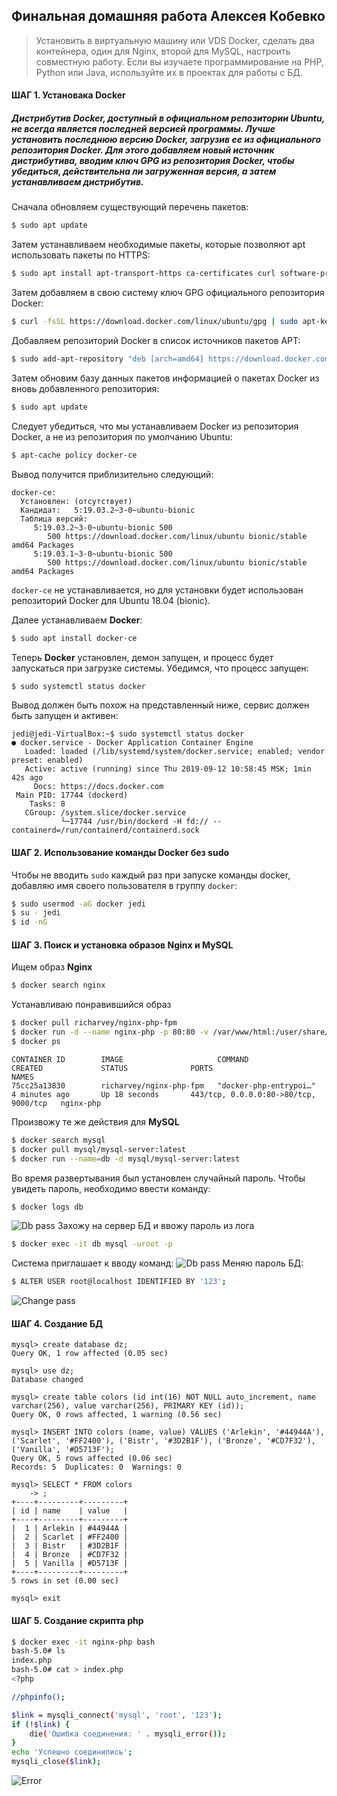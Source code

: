 ## Финальная домашняя работа Алексея Кобевко

>Установить в виртуальную машину или VDS Docker, сделать два контейнера, один для Nginx, второй для MySQL, настроить совместную работу. Если вы изучаете программирование на PHP, Python или Java, используйте их в проектах для работы с БД.

#### ШАГ 1. Установака **Docker**
##### Дистрибутив Docker, доступный в официальном репозитории Ubuntu, не всегда является последней версией программы. Лучше установить последнюю версию Docker, загрузив ее из официального репозитория Docker. Для этого добавляем новый источник дистрибутива, вводим ключ GPG из репозитория Docker, чтобы убедиться, действительна ли загруженная версия, а затем устанавливаем дистрибутив.
Сначала обновляем существующий перечень пакетов:
```bash
$ sudo apt update
```
Затем устанавливаем необходимые пакеты, которые позволяют apt использовать пакеты по HTTPS:
```bash
$ sudo apt install apt-transport-https ca-certificates curl software-properties-common
```
Затем добавляем в свою систему ключ GPG официального репозитория Docker:
```bash
$ curl -fsSL https://download.docker.com/linux/ubuntu/gpg | sudo apt-key add -
```
Добавляем репозиторий Docker в список источников пакетов APT:
```bash
$ sudo add-apt-repository "deb [arch=amd64] https://download.docker.com/linux/ubuntu bionic stable"
```
Затем обновим базу данных пакетов информацией о пакетах Docker из вновь добавленного репозитория:
```bash
$ sudo apt update
```
Следует убедиться, что мы устанавливаем Docker из репозитория Docker, а не из репозитория по умолчанию Ubuntu:
```bash
$ apt-cache policy docker-ce
```
Вывод получится приблизительно следующий:
```
docker-ce:
  Установлен: (отсутствует)
  Кандидат:   5:19.03.2~3-0~ubuntu-bionic
  Таблица версий:
     5:19.03.2~3-0~ubuntu-bionic 500
        500 https://download.docker.com/linux/ubuntu bionic/stable amd64 Packages
     5:19.03.1~3-0~ubuntu-bionic 500
        500 https://download.docker.com/linux/ubuntu bionic/stable amd64 Packages
```
```docker-ce``` не устанавливается, но для установки будет использован репозиторий Docker для Ubuntu 18.04 (bionic).


Далее устанавливаем **Docker**:
```bash
$ sudo apt install docker-ce
```
Теперь **Docker** установлен, демон запущен, и процесс будет запускаться при загрузке системы.  Убедимся, что процесс запущен:
```bash
$ sudo systemctl status docker
```
Вывод должен быть похож на представленный ниже, сервис должен быть запущен и активен:
```
jedi@jedi-VirtualBox:~$ sudo systemctl status docker
● docker.service - Docker Application Container Engine
   Loaded: loaded (/lib/systemd/system/docker.service; enabled; vendor preset: enabled)
   Active: active (running) since Thu 2019-09-12 10:58:45 MSK; 1min 42s ago
     Docs: https://docs.docker.com
 Main PID: 17744 (dockerd)
    Tasks: 8
   CGroup: /system.slice/docker.service
           └─17744 /usr/bin/dockerd -H fd:// --containerd=/run/containerd/containerd.sock
```

#### ШАГ 2. Использование команды **Docker** без sudo

Чтобы не вводить ```sudo``` каждый раз при запуске команды docker, добавляю имя своего пользователя в группу ```docker```:
```bash
$ sudo usermod -aG docker jedi
$ su - jedi
$ id -nG
```
#### ШАГ 3. Поиск и установка образов **Nginx** и **MySQL**

Ищем образ **Nginx**
```bash
$ docker search nginx
```
Устанавливаю понравившийся образ
```bash
$ docker pull richarvey/nginx-php-fpm
$ docker run -d --name nginx-php -p 80:80 -v /var/www/html:/user/share/nginx/html/ richarvey/nginx-php-fpm
$ docker ps
```
```
CONTAINER ID        IMAGE                     COMMAND                  CREATED             STATUS              PORTS                                   NAMES
75cc25a13830        richarvey/nginx-php-fpm   "docker-php-entrypoi…"   4 minutes ago       Up 18 seconds       443/tcp, 0.0.0.0:80->80/tcp, 9000/tcp   nginx-php

```
Произвожу те же действия для **MySQL**
```bash
$ docker search mysql
$ docker pull mysql/mysql-server:latest
$ docker run --name=db -d mysql/mysql-server:latest
```
Во время развертывания был установлен случайный пароль. Чтобы увидеть пароль, необходимо ввести команду:
```bash
$ docker logs db
```
![Db pass](./images/db_pass.png)
Захожу на сервер БД и ввожу пароль из лога
```bash
$ docker exec -it db mysql -uroot -p
```
Система приглашает к вводу команд:
![Db pass](./images/welcome.png)
Меняю пароль БД:
```bash
$ ALTER USER root@localhost IDENTIFIED BY '123';
```
![Change pass](./images/rename_pass.png)

#### ШАГ 4. Создание БД
```mysql
mysql> create database dz;
Query OK, 1 row affected (0.05 sec)

mysql> use dz;
Database changed

mysql> create table colors (id int(16) NOT NULL auto_increment, name varchar(256), value varchar(256), PRIMARY KEY (id));
Query OK, 0 rows affected, 1 warning (0.56 sec)

mysql> INSERT INTO colors (name, value) VALUES ('Arlekin', '#44944A'), ('Scarlet', '#FF2400'), ('Bistr', '#3D2B1F'), ('Bronze', '#CD7F32'), ('Vanilla', '#D5713F');
Query OK, 5 rows affected (0.06 sec)
Records: 5  Duplicates: 0  Warnings: 0

mysql> SELECT * FROM colors
    -> ;
+----+---------+---------+
| id | name    | value   |
+----+---------+---------+
|  1 | Arlekin | #44944A |
|  2 | Scarlet | #FF2400 |
|  3 | Bistr   | #3D2B1F |
|  4 | Bronze  | #CD7F32 |
|  5 | Vanilla | #D5713F |
+----+---------+---------+
5 rows in set (0.00 sec)

mysql> exit
```
#### ШАГ 5. Создание скрипта php

```bash
$ docker exec -it nginx-php bash
bash-5.0# ls
index.php
bash-5.0# cat > index.php
<?php                         

//phpinfo();

$link = mysqli_connect('mysql', 'root', '123');
if (!$link) {
    die('Ошибка соединения: ' . mysqli_error());
}
echo 'Успешно соединились';
mysqli_close($link);
```
![Error](./images/error.png)
